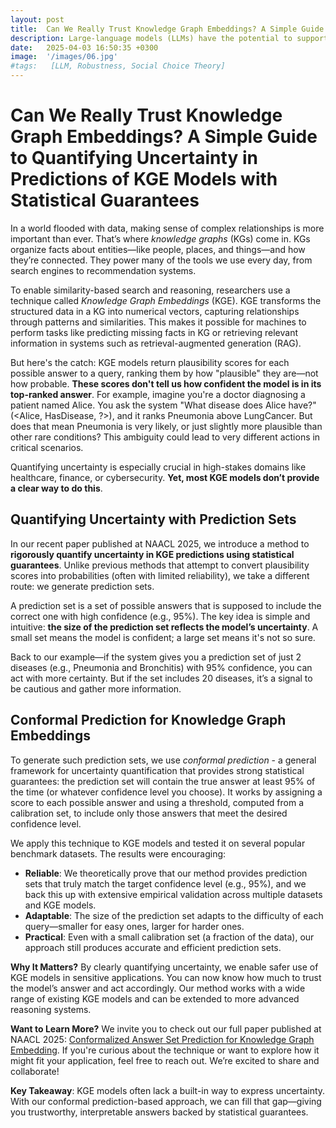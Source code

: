 ```yaml
---
layout: post
title:  Can We Really Trust Knowledge Graph Embeddings? A Simple Guide to Quantifying Uncertainty in Predictions of KGE Models with Statistical Guarantees
description: Large-language models (LLMs) have the potential to support a wide range of applications. However, they are ill-suited for query answering in high-stake domains like medicine because they generate answers at random and their answers are typically not robust - even the same query can result in different answers when prompted multiple times.
date:   2025-04-03 16:50:35 +0300
image:  '/images/06.jpg'
#tags:   [LLM, Robustness, Social Choice Theory]
---
```

# Can We Really Trust Knowledge Graph Embeddings? A Simple Guide to Quantifying Uncertainty in Predictions of KGE Models with Statistical Guarantees

In a world flooded with data, making sense of complex relationships is more important than ever. That’s where *knowledge graphs* (KGs) come in. KGs organize facts about entities—like people, places, and things—and how they’re connected. They power many of the tools we use every day, from search engines to recommendation systems.

To enable similarity-based search and reasoning, researchers use a technique called *Knowledge Graph Embeddings* (KGE). KGE transforms the structured data in a KG into numerical vectors, capturing relationships through patterns and similarities. This makes it possible for machines to perform tasks like predicting missing facts in KG or retrieving relevant information in systems such as retrieval-augmented generation (RAG).

But here's the catch: KGE models return plausibility scores for each possible answer to a query, ranking them by how "plausible" they are—not how probable. **These scores don't tell us how confident the model is in its top-ranked answer**. For example, imagine you're a doctor diagnosing a patient named Alice. You ask the system "What disease does Alice have?" (<Alice, HasDisease, ?>), and it ranks Pneumonia above LungCancer. But does that mean Pneumonia is very likely, or just slightly more plausible than other rare conditions? This ambiguity could lead to very different actions in critical scenarios.

Quantifying uncertainty is especially crucial in high-stakes domains like healthcare, finance, or cybersecurity. **Yet, most KGE models don’t provide a clear way to do this**.

## Quantifying Uncertainty with Prediction Sets

In our recent paper published at NAACL 2025, we introduce a method to **rigorously quantify uncertainty in KGE predictions using statistical guarantees**. Unlike previous methods that attempt to convert plausibility scores into probabilities (often with limited reliability), we take a different route: we generate prediction sets.

A prediction set is a set of possible answers that is supposed to include the correct one with high confidence (e.g., 95%). The key idea is simple and intuitive: **the size of the prediction set reflects the model’s uncertainty**. A small set means the model is confident; a large set means it's not so sure.

Back to our example—if the system gives you a prediction set of just 2 diseases (e.g., Pneumonia and Bronchitis) with 95% confidence, you can act with more certainty. But if the set includes 20 diseases, it’s a signal to be cautious and gather more information.

## Conformal Prediction for Knowledge Graph Embeddings

To generate such prediction sets, we use *conformal prediction* - a general framework for uncertainty quantification that provides strong statistical guarantees: the prediction set will contain the true answer at least 95% of the time (or whatever confidence level you choose). It works by assigning a score to each possible answer and using a threshold, computed from a calibration set, to include only those answers that meet the desired confidence level.

We apply this technique to KGE models and tested it on several popular benchmark datasets. The results were encouraging:

- **Reliable**: We theoretically prove that our method provides prediction sets that truly match the target confidence level (e.g., 95%), and we back this up with extensive empirical validation across multiple datasets and KGE models.
- **Adaptable**: The size of the prediction set adapts to the difficulty of each query—smaller for easy ones, larger for harder ones.
- **Practical**: Even with a small calibration set (a fraction of the data), our approach still produces accurate and efficient prediction sets.

**Why It Matters?** By clearly quantifying uncertainty, we enable safer use of KGE models in sensitive applications. You can now know how much to trust the model’s answer and act accordingly. Our method works with a wide range of existing KGE models and can be extended to more advanced reasoning systems.

**Want to Learn More?** We invite you to check out our full paper published at NAACL 2025: [Conformalized Answer Set Prediction for Knowledge Graph Embedding](https://arxiv.org/pdf/2408.08248). If you're curious about the technique or want to explore how it might fit your application, feel free to reach out. We’re excited to share and collaborate!

**Key Takeaway**: KGE models often lack a built-in way to express uncertainty. With our conformal prediction-based approach, we can fill that gap—giving you trustworthy, interpretable answers backed by statistical guarantees. 